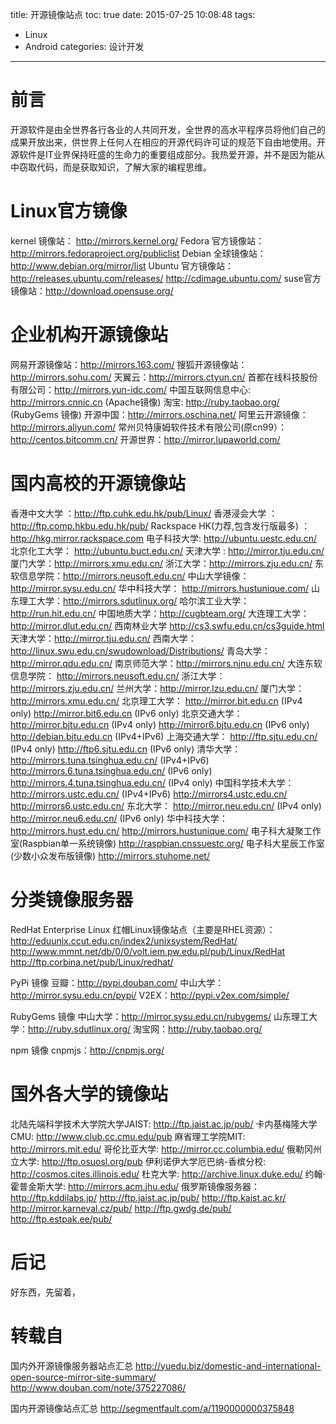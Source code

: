 title: 开源镜像站点
toc: true
date: 2015-07-25 10:08:48
tags:
- Linux
- Android
categories: 设计开发
---
# 前言
开源软件是由全世界各行各业的人共同开发，全世界的高水平程序员将他们自己的成果开放出来，供世界上任何人在相应的开源代码许可证的规范下自由地使用。开源软件是IT业界保持旺盛的生命力的重要组成部分。我热爱开源，并不是因为能从中窃取代码，而是获取知识，了解大家的编程思维。


# Linux官方镜像
kernel 镜像站： http://mirrors.kernel.org/
Fedora 官方镜像站：http://mirrors.fedoraproject.org/publiclist
Debian 全球镜像站：http://www.debian.org/mirror/list
Ubuntu 官方镜像站：
http://releases.ubuntu.com/releases/
http://cdimage.ubuntu.com/
suse官方镜像站：http://download.opensuse.org/

<!--more-->

# 企业机构开源镜像站
网易开源镜像站：http://mirrors.163.com/
搜狐开源镜像站：http://mirrors.sohu.com/
天翼云：http://mirrors.ctyun.cn/
首都在线科技股份有限公司：http://mirrors.yun-idc.com/
中国互联网信息中心: http://mirrors.cnnic.cn (Apache镜像)
淘宝: http://ruby.taobao.org/ (RubyGems 镜像)
开源中国：http://mirrors.oschina.net/
阿里云开源镜像：http://mirrors.aliyun.com/
常州贝特康姆软件技术有限公司(原cn99）：http://centos.bitcomm.cn/
开源世界：http://mirror.lupaworld.com/

# 国内高校的开源镜像站
香港中文大学 ：http://ftp.cuhk.edu.hk/pub/Linux/
香港浸会大学 ：http://ftp.comp.hkbu.edu.hk/pub/
Rackspace HK(力荐,包含发行版最多) ：http://hkg.mirror.rackspace.com
电子科技大学: http://ubuntu.uestc.edu.cn/
北京化工大学： http://ubuntu.buct.edu.cn/
天津大学 : http://mirror.tju.edu.cn/
厦门大学：http://mirrors.xmu.edu.cn/
浙江大学：http://mirrors.zju.edu.cn/
东软信息学院：http://mirrors.neusoft.edu.cn/
中山大学镜像：http://mirror.sysu.edu.cn/
华中科技大学： http://mirrors.hustunique.com/
山东理工大学：http://mirrors.sdutlinux.org/
哈尔滨工业大学：http://run.hit.edu.cn/
中国地质大学：http://cugbteam.org/
大连理工大学：http://mirror.dlut.edu.cn/
西南林业大学 http://cs3.swfu.edu.cn/cs3guide.html
天津大学：http://mirror.tju.edu.cn/
西南大学：http://linux.swu.edu.cn/swudownload/Distributions/
青岛大学：http://mirror.qdu.edu.cn/
南京师范大学：http://mirrors.njnu.edu.cn/
大连东软信息学院： http://mirrors.neusoft.edu.cn/
浙江大学：http://mirrors.zju.edu.cn/
兰州大学：http://mirror.lzu.edu.cn/
厦门大学：http://mirrors.xmu.edu.cn/
北京理工大学：
http://mirror.bit.edu.cn (IPv4 only)
http://mirror.bit6.edu.cn (IPv6 only)
北京交通大学：
http://mirror.bjtu.edu.cn (IPv4 only)
http://mirror6.bjtu.edu.cn (IPv6 only)
http://debian.bjtu.edu.cn (IPv4+IPv6)
上海交通大学：
http://ftp.sjtu.edu.cn/ (IPv4 only)
http://ftp6.sjtu.edu.cn (IPv6 only)
清华大学：
http://mirrors.tuna.tsinghua.edu.cn/ (IPv4+IPv6)
http://mirrors.6.tuna.tsinghua.edu.cn/ (IPv6 only)
http://mirrors.4.tuna.tsinghua.edu.cn/ (IPv4 only)
中国科学技术大学：
http://mirrors.ustc.edu.cn/ (IPv4+IPv6)
http://mirrors4.ustc.edu.cn/
http://mirrors6.ustc.edu.cn/
东北大学：
http://mirror.neu.edu.cn/ (IPv4 only)
http://mirror.neu6.edu.cn/ (IPv6 only)
华中科技大学：
http://mirrors.hust.edu.cn/
http://mirrors.hustunique.com/
电子科大凝聚工作室(Raspbian单一系统镜像) http://raspbian.cnssuestc.org/
电子科大星辰工作室(少数小众发布版镜像) http://mirrors.stuhome.net/

# 分类镜像服务器
RedHat Enterprise Linux 红帽Linux镜像站点（主要是RHEL资源）：
http://eduunix.ccut.edu.cn/index2/unixsystem/RedHat/
http://www.mmnt.net/db/0/0/volt.iem.pw.edu.pl/pub/Linux/RedHat
http://ftp.corbina.net/pub/Linux/redhat/

PyPi 镜像
豆瓣：http://pypi.douban.com/
中山大学：http://mirror.sysu.edu.cn/pypi/
V2EX：http://pypi.v2ex.com/simple/

RubyGems 镜像
中山大学：http://mirror.sysu.edu.cn/rubygems/
山东理工大学：http://ruby.sdutlinux.org/
淘宝网：http://ruby.taobao.org/

npm 镜像
cnpmjs：http://cnpmjs.org/

# 国外各大学的镜像站
北陆先端科学技术大学院大学JAIST: http://ftp.jaist.ac.jp/pub/
卡内基梅隆大学CMU: http://www.club.cc.cmu.edu/pub
麻省理工学院MIT: http://mirrors.mit.edu/
哥伦比亚大学: http://mirror.cc.columbia.edu/
俄勒冈州立大学: http://ftp.osuosl.org/pub
伊利诺伊大学厄巴纳-香槟分校: http://cosmos.cites.illinois.edu/
杜克大学: http://archive.linux.duke.edu/
约翰·霍普金斯大学: http://mirrors.acm.jhu.edu/
俄罗斯镜像服务器：
http://ftp.kddilabs.jp/
http://ftp.jaist.ac.jp/pub/
http://ftp.kaist.ac.kr/
http://mirror.karneval.cz/pub/
http://ftp.gwdg.de/pub/
http://ftp.estpak.ee/pub/


# 后记
好东西，先留着，

# 转载自
国内外开源镜像服务器站点汇总
http://yuedu.biz/domestic-and-international-open-source-mirror-site-summary/
http://www.douban.com/note/375227086/

国内开源镜像站点汇总
http://segmentfault.com/a/1190000000375848


